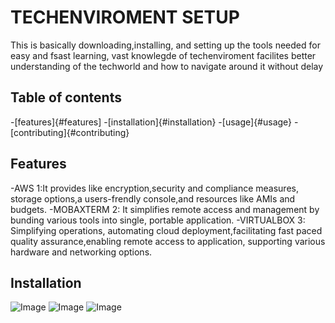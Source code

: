 # TECHENVIROMENT SETUP

This is basically  downloading,installing, and setting up the tools needed for easy and fsast learning, vast knowlegde of techenviroment
facilites better understanding of the techworld and how to navigate around it without delay

## Table of contents
-[features]{#features]
-[installation]{#installation}
-[usage]{#usage}
-[contributing]{#contributing}

## Features

-AWS 1:It provides like encryption,security and compliance measures, storage options,a users-frendly console,and resources like AMIs and budgets.
-MOBAXTERM 2: It simplifies remote access and management by bunding various tools into single, portable application.
-VIRTUALBOX 3: Simplifying operations, automating cloud deployment,facilitating fast paced quality assurance,enabling remote access to application,
supporting various hardware and networking options.

## Installation
![Image](https://github.com/user-attachments/assets/29d63b28-5a23-4dcc-8b02-564d15580858)
![Image](https://github.com/user-attachments/assets/954ff3e9-9245-497b-b078-ab628fff3a44)
![Image](https://github.com/user-attachments/assets/06de0109-03b3-4c60-a5f1-a7cb28ea830c)
